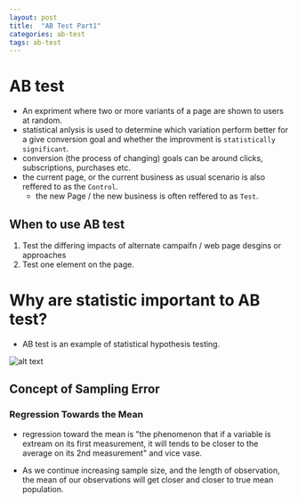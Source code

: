 ```yaml
---
layout: post
title:  "AB Test Part1" 
categories: ab-test
tags: ab-test
---
```

# AB test 
* An expriment where two or more variants of a page are shown to users at random.
* statistical anlysis is used to determine which variation perform better for a give conversion goal and whether the improvment is `statistically significant`.
* conversion (the process of changing) goals can be around clicks, subscriptions, purchases etc.
* the current page, or the current business as usual scenario is also reffered to as the `Control`.
    * the new Page / the new business is often reffered to as `Test`.

## When to use AB test
1. Test the differing impacts of alternate campaifn / web page desgins or approaches 
2. Test one element on the page.

# Why are statistic important to AB test?
* AB test is an example of statistical hypothesis testing.

![alt text](../../../../images/ab_1.drawio.svg)

## Concept of Sampling Error
### Regression Towards the Mean 
* regression toward the mean is "the phenomenon that if a variable is extream on its first measurement, it will tends to be closer to the average on its 2nd measurement" and vice vase. 

* As we continue increasing sample size, and the length of observation, the mean of our observations will get closer and closer to true mean population. 


